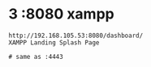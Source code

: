# 3 :8080 xampp

```
http://192.168.105.53:8080/dashboard/
XAMPP Landing Splash Page

# same as :4443
```
